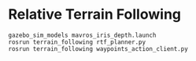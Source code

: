 # Relative Terrain Following

```
gazebo_sim_models mavros_iris_depth.launch
rosrun terrain_following rtf_planner.py
rosrun terrain_following waypoints_action_client.py
```
